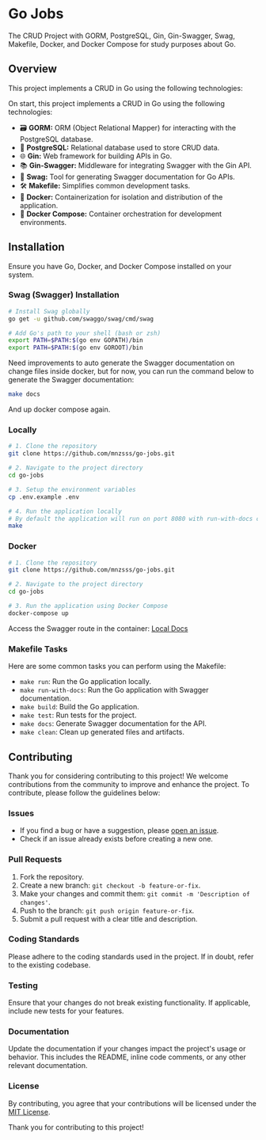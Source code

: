# Go Jobs

The CRUD Project with GORM, PostgreSQL, Gin, Gin-Swagger, Swag, Makefile, Docker, and Docker Compose for study purposes about Go.

## Overview

This project implements a CRUD in Go using the following technologies:

On start, this project implements a CRUD in Go using the following technologies:

- 🗃️ **GORM:** ORM (Object Relational Mapper) for interacting with the PostgreSQL database. 
- 🐘 **PostgreSQL:** Relational database used to store CRUD data. 
- 🌐 **Gin:** Web framework for building APIs in Go. 
- 📚 **Gin-Swagger:** Middleware for integrating Swagger with the Gin API. 
- 📖 **Swag:** Tool for generating Swagger documentation for Go APIs.
- 🛠️ **Makefile:** Simplifies common development tasks.
- 🐳 **Docker:** Containerization for isolation and distribution of the application.
- 🚢 **Docker Compose:** Container orchestration for development environments.

## Installation

Ensure you have Go, Docker, and Docker Compose installed on your system.

### Swag (Swagger) Installation

```bash
# Install Swag globally
go get -u github.com/swaggo/swag/cmd/swag

# Add Go's path to your shell (bash or zsh)
export PATH=$PATH:$(go env GOPATH)/bin
export PATH=$PATH:$(go env GOROOT)/bin
```

Need improvements to auto generate the Swagger documentation on change files inside docker, but for now, you can run the command below to generate the Swagger documentation:  

```bash
make docs
```

And up docker compose again.

### Locally

```bash
# 1. Clone the repository
git clone https://github.com/mnzsss/go-jobs.git

# 2. Navigate to the project directory
cd go-jobs

# 3. Setup the environment variables
cp .env.example .env

# 4. Run the application locally
# By default the application will run on port 8080 with run-with-docs command
make
```

### Docker

```bash
# 1. Clone the repository
git clone https://github.com/mnzsss/go-jobs.git

# 2. Navigate to the project directory
cd go-jobs

# 3. Run the application using Docker Compose
docker-compose up
```

Access the Swagger route in the container: [Local Docs](http://localhost:8080/swagger/index.html)

### Makefile Tasks

Here are some common tasks you can perform using the Makefile:

- `make run`: Run the Go application locally.
- `make run-with-docs`: Run the Go application with Swagger documentation.
- `make build`: Build the Go application.
- `make test`: Run tests for the project.
- `make docs`: Generate Swagger documentation for the API.
- `make clean`: Clean up generated files and artifacts.

## Contributing

Thank you for considering contributing to this project! We welcome contributions from the community to improve and enhance the project. To contribute, please follow the guidelines below:

### Issues

- If you find a bug or have a suggestion, please [open an issue](https://github.com/mnzsss/go-jobs/issues).
- Check if an issue already exists before creating a new one.

### Pull Requests

1. Fork the repository.
2. Create a new branch: `git checkout -b feature-or-fix`.
3. Make your changes and commit them: `git commit -m 'Description of changes'`.
4. Push to the branch: `git push origin feature-or-fix`.
5. Submit a pull request with a clear title and description.

### Coding Standards

Please adhere to the coding standards used in the project. If in doubt, refer to the existing codebase.

### Testing

Ensure that your changes do not break existing functionality. If applicable, include new tests for your features.

### Documentation

Update the documentation if your changes impact the project's usage or behavior. This includes the README, inline code comments, or any other relevant documentation.

### License

By contributing, you agree that your contributions will be licensed under the [MIT License](LICENSE).

Thank you for contributing to this project!

